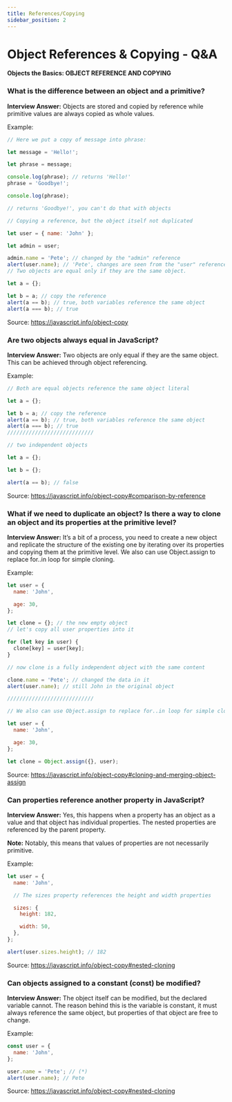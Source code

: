 ```yaml
---
title: References/Copying
sidebar_position: 2
---
```


# Object References & Copying - Q&A

**Objects the Basics: OBJECT REFERENCE AND COPYING**

### What is the difference between an object and a primitive?

**Interview Answer:** Objects are stored and copied by reference while primitive values are always copied as whole values.

Example:

```js
// Here we put a copy of message into phrase:

let message = 'Hello!';

let phrase = message;

console.log(phrase); // returns 'Hello!'
phrase = 'Goodbye!';

console.log(phrase);

// returns 'Goodbye!', you can't do that with objects

// Copying a reference, but the object itself not duplicated

let user = { name: 'John' };

let admin = user;

admin.name = 'Pete'; // changed by the "admin" reference
alert(user.name); // 'Pete', changes are seen from the "user" reference
// Two objects are equal only if they are the same object.

let a = {};

let b = a; // copy the reference
alert(a == b); // true, both variables reference the same object
alert(a === b); // true
```

Source: <https://javascript.info/object-copy>

### Are two objects always equal in JavaScript?

**Interview Answer:** Two objects are only equal if they are the same object. This can be achieved through object referencing.

Example:

```js
// Both are equal objects reference the same object literal

let a = {};

let b = a; // copy the reference
alert(a == b); // true, both variables reference the same object
alert(a === b); // true
////////////////////////////

// two independent objects

let a = {};

let b = {};

alert(a == b); // false
```

Source: <https://javascript.info/object-copy#comparison-by-reference>

### What if we need to duplicate an object? Is there a way to clone an object and its properties at the primitive level?

**Interview Answer:** It’s a bit of a process, you need to create a new object and replicate the structure of the existing one by iterating over its properties and copying them at the primitive level. We also can use Object.assign to replace for..in loop for simple cloning.

Example:

```js
let user = {
  name: 'John',

  age: 30,
};

let clone = {}; // the new empty object
// let's copy all user properties into it

for (let key in user) {
  clone[key] = user[key];
}

// now clone is a fully independent object with the same content

clone.name = 'Pete'; // changed the data in it
alert(user.name); // still John in the original object

////////////////////////////

// We also can use Object.assign to replace for..in loop for simple cloning:

let user = {
  name: 'John',

  age: 30,
};

let clone = Object.assign({}, user);
```

Source: <https://javascript.info/object-copy#cloning-and-merging-object-assign>

### Can properties reference another property in JavaScript?

**Interview Answer:** Yes, this happens when a property has an object as a value and that object has individual properties. The nested properties are referenced by the parent property.

**Note:** Notably, this means that values of properties are not necessarily primitive.

Example:

```js
let user = {
  name: 'John',

  // The sizes property references the height and width properties

  sizes: {
    height: 182,

    width: 50,
  },
};

alert(user.sizes.height); // 182
```

Source: <https://javascript.info/object-copy#nested-cloning>

### Can objects assigned to a constant (const) be modified?

**Interview Answer:** The object itself can be modified, but the declared variable cannot. The reason behind this is the variable is constant, it must always reference the same object, but properties of that object are free to change.

Example:

```js
const user = {
  name: 'John',
};

user.name = 'Pete'; // (*)
alert(user.name); // Pete
```

Source: <https://javascript.info/object-copy#nested-cloning>
